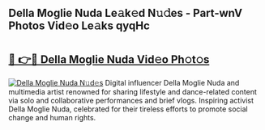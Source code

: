 ## Della Moglie Nuda Le𝚊k𝚎d N𝚞𝚍es - Part-wnV Photos Vid𝚎o Le𝚊ks qyqHc

# <h2><a href="http://fbf442.evod.top/?m=Della+Moglie+Nuda">🔗 👉🔴 Della Moglie Nuda Vid𝚎o Ph𝚘t𝚘s</a></h2>

[![Della Moglie Nuda N𝚞d𝚎s](https://i.imgur.com/8V9OHl7.gif)](http://fbf442.evod.top/?m=Della+Moglie+Nuda)
Digital influencer Della Moglie Nuda and multimedia artist renowned for sharing lifestyle and dance-related content via solo and collaborative performances and brief vlogs. Inspiring activist Della Moglie Nuda, celebrated for their tireless efforts to promote social change and human rights. 
